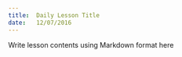 ```yaml
---
title:  Daily Lesson Title
date:   12/07/2016
---
```


Write lesson contents using Markdown format here